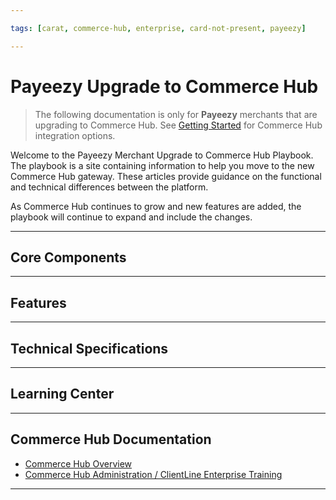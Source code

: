```yaml
---

tags: [carat, commerce-hub, enterprise, card-not-present, payeezy]

---
```


# Payeezy Upgrade to Commerce Hub

<!-- theme: danger -->
>  The following documentation is only for **Payeezy** merchants that are upgrading to Commerce Hub. See [Getting Started](?path=docs/Getting-Started/Getting-Started-General.md) for Commerce Hub integration options.

Welcome to the Payeezy Merchant Upgrade to Commerce Hub Playbook.  The playbook is a site containing information to help you move to the new Commerce Hub gateway. These articles provide guidance on the functional and technical differences between the platform. 


As Commerce Hub continues to grow and new features are added, the playbook will continue to expand and include the changes.   

---

## Core Components

<!-- type: row -->

<!-- type: card
title: API Structure
description: Includes Endpoint changes Includes overview of request and response element and format changes
link: ?path=docs/Resources/Guides/Payeezy/Payeezy-UpgradetoCH-CoreAPI.md
-->

<!-- type: card
title: Configuration
description: Includes configuration comparison for users and terminals in the new ClientLine Enterprise platform
link: ?path=docs/Resources/Guides/Payeezy/Payeezy-UpgradetoCH-CoreConfig.md
-->

<!-- type: card
title: Reporting
description: Learn about the new enhanced capabilitities in ClientLine Enterprise
link: ?path=docs/Resources/Guides/Payeezy/Payeezy-UpgradetoCH-CoreReporting.md
-->

<!-- type: card
title: Virtual Terminal
description: Differences in Virtual Terminal functionality
link: ?path=docs/Resources/Guides/Payeezy/Payeezy-UpgradetoCH-CoreVT.md
-->

<!-- type: row-end -->

---

## Features

<!-- type: row -->

<!-- type: card
title: Fraud
description: What's different for the fraud settings, velocity controls, AVS filters and CVV2 filters in Commerce Hub.
link: ?path=docs/Resources/Guides/Payeezy/Payeezy-UpgradetoCH-FeaturesFraud.md
-->

<!-- type: card
title: Mobile Wallets
description: Apple Pay and Google Pay functional and element differences
link: ?path=docs/Resources/Guides/Payeezy/Payeezy-UpgradetoCH-FeaturesMobileWallets.md
-->

<!-- type: card
title: Quick Keys
description: Differences in Quick Keys functionality
link: ?path=docs/Resources/Guides/Payeezy/Payeezy-UpgradetoCH-FeaturesQuickKey.md
-->

<!-- type: row-end -->

<!-- type: row -->

<!-- type: card
title: Soft Descriptors
description: Understanding the differences in capabilities and functionality of Soft Descriptors in Commerce Hub
link: ?path=docs/Resources/Guides/Payeezy/Payeezy-UpgradetoCH-FeaturesSoftD.md
-->

<!-- type: card
title: Split Shipment
description: Outlining the API differences in Commerce Hub
link: ?path=docs/Resources/Guides/Payeezy/Payeezy-UpgradetoCH-FeaturesSplitShipment.md
-->

<!-- type: card
title: Stored Credentials
description: Understanding the differences in capabilities and functionality of Stored Credentials in Commerce Hub
link: ?path=docs/Resources/Guides/Payeezy/Payeezy-UpgradetoCH-FeaturesStoredCredentials.md
-->

<!-- type: row-end -->

<!-- type: row -->

<!-- type: card
title: Tokenization
description: How the configuration and functionality of tokens has changed with Commerce Hub
link: ?path=docs/Resources/Guides/Payeezy/Payeezy-UpgradetoCH-FeaturesTokens.md
-->

<!-- type: card
title: 
description: 
link: 
-->

<!-- type: card
title: 
description: 
link: 
-->

<!-- type: row-end -->

---

## Technical Specifications

<!-- type: row -->

<!-- type: card
title: Payeezy to Commerce Hub Element Level Mapping
description: Use this document to help convert your current API request and response elements into Commerce Hub nomenclature and formatting.
link: ?path=docs/Resources/Guides/Payeezy/Payeezy-UpgradetoCH-TechnicalAPI.md
-->

<!-- type: card
title: Required Fields
description: Fields Required in a request by Commerce Hub for each transaction type
link: ?path=docs/Resources/Guides/Payeezy/Payeezy-UpgradetoCH-TechnicalRequired.md
-->

<!-- type: card
title: Customer Transaction Record (CTR) Response Element Creation
description: How to create the CTR response element from Commerce Hub elements
link: ?path=docs/Resources/Guides/Payeezy/Payeezy-UpgradetoCH-TechnicalCTR.md
-->

<!-- type: row-end -->

<!-- type: row -->

<!-- type: card
title: Nashville to Commerce Hub Response Code Mapping
description: Processor response codes mapped to gateway response codes for exception handling
link: ?path=docs/Resources/Guides/Payeezy/Payeezy-UpgradetoCH-ResponseCodeMapping.md
-->

<!-- type: card
title: Payeezy to Commerce Hub AVS and CVV2 Mapping
description: How the codes in Payeezy align to those in Commerce Hub for each Card Brand
link: ?path=docs/Resources/Guides/Payeezy/Payeezy-UpgradetoCH-AVSCVV2Mapping.md
-->

<!-- type: row-end -->

---

## Learning Center

<!-- type: row -->

<!-- type: card
title: FAQs
description: Our most common questions and answers for Payeezy merchants migrating to Commerce Hub.
link: ?path=docs/Resources/Guides/Payeezy/Payeezy-UpgradetoCH-FAQs.md
-->

<!-- type: card
title: Glossary
description: A list of programming and API-related terms, acronyms, and phrases to help you think like a developer.
link: ?path=docs/api-glossary.md
-->

<!-- type: card
title: Release Notes
description: View recent and historical changes to the Payeezy Merchant Migration Playbook.
link: ?path=docs/Resources/Guides/Payeezy/Payeezy-UpgradetoCH-ReleaseNotes.md
-->

<!-- type: row-end -->

---

## Commerce Hub Documentation

- [Commerce Hub Overview](?path=docs/Getting-Started/Getting-Started-General.md)
- [Commerce Hub Administration / ClientLine Enterprise Training](https://fiserv.cloudguides.com/en-us/guides/ClientLine%20Enterprise%20from%20Fiserv)


---
